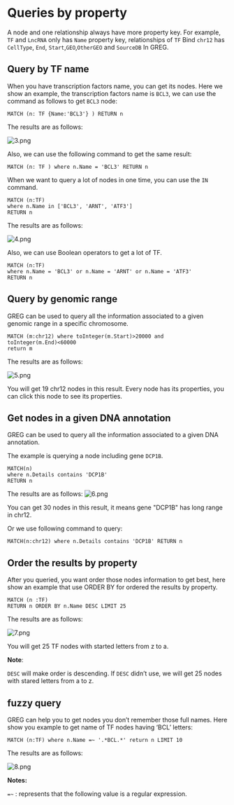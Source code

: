 # Queries by property

A node and one relationship always have more property key. For example, `TF` and `LncRNA` only has `Name`
property key, relationships of `TF` Bind `chr12` has `CellType`, `End`, `Start`,`GEO`,`OtherGEO` and `SourceDB` In GREG.

## Query by TF name
When you have transcription factors name, you can get its nodes. Here we show an
example, the transcription factors name is `BCL3`, we can use the command as follows
to get `BCL3` node:

```
MATCH (n: TF {Name:'BCL3'} ) RETURN n
```
The results are as follows:

![3.png](./images/3.png)

Also, we can use the following command to get the same result:
```
MATCH (n: TF ) where n.Name = 'BCL3' RETURN n
```

When we want to query a lot of nodes in one time, you can use the `IN` command.
```
MATCH (n:TF) 
where n.Name in ['BCL3', 'ARNT', 'ATF3']
RETURN n
```
The results are as follows:

![4.png](./images/4.png)

Also, we can use Boolean operators to get a lot of TF.
```
MATCH (n:TF)
where n.Name = 'BCL3' or n.Name = 'ARNT' or n.Name = 'ATF3'
RETURN n
```

## Query by genomic range

GREG can be used to query all the information associated to a given genomic range
in a specific chromosome.

```
MATCH (m:chr12) where toInteger(m.Start)>20000 and
toInteger(m.End)<60000
return m
```
The results are as follows:

![5.png](./images/5.png)

You will get 19 chr12 nodes in this result. Every node has its properties, you can click
this node to see its properties.

## Get nodes in a given DNA annotation

GREG can be used to query all the information associated to a given DNA
annotation.

The example is querying a node including gene `DCP1B`.

```
MATCH(n) 
where n.Details contains 'DCP1B' 
RETURN n
```
The results are as follows:
![6.png](./images/6.png)

You can get 30 nodes in this result, it means gene "DCP1B" has long range in chr12.


Or we use following command to query:
```
MATCH(n:chr12) where n.Details contains 'DCP1B' RETURN n
```

## Order the results by property

After you queried, you want order those nodes information to get best, here show an
example that use ORDER BY for ordered the results by property.

```
MATCH (n :TF) 
RETURN n ORDER BY n.Name DESC LIMIT 25
```
The results are as follows:

![7.png](./images/7.png)

You will get 25 TF nodes with started letters from z to a.

**Note**:   

`DESC` will make order is descending. If `DESC` didn’t use, we will get 25 nodes
with stared letters from a to z.

## fuzzy query

GREG can help you to get nodes you don’t remember those full names. Here show you example
to get name of TF nodes having ‘BCL’ letters:
```
MATCH (n:TF) where n.Name =~ '.*BCL.*' return n LIMIT 10
```
The results are as follows:

![8.png](./images/8.png)

**Notes:**  

`=~` : represents that the following value is a regular expression.

